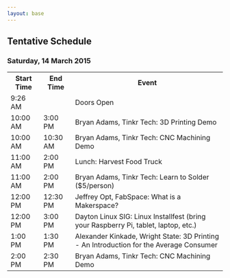 ```yaml
---
layout: base 
---
```


<section id="schedule">
    <div class="container">
        <div class="page-header">
        <h2>Tentative Schedule</h2>
        <h3>Saturday, 14 March 2015</h3>
    </div>

<table class="table">
    <tbody>
        <tr>
            <th>Start Time</th>
            <th>End Time</th>
            <th>Event</th>
        </tr>
        <tr >
            <td>9:26 AM</td>
            <td></td>
            <td>Doors Open</td>
        </tr>
        <tr class="success">
            <td>10:00 AM</td>
            <td>3:00 PM</td>
            <td>Bryan Adams, Tinkr Tech: 3D Printing Demo</td>
        </tr>
        <tr class="success">
            <td>10:00 AM</td>
            <td>10:30 AM</td>
            <td>Bryan Adams, Tinkr Tech: CNC Machining Demo</td>
        </tr>
        <tr class="info">
            <td>11:00 AM</td>
            <td>2:00 PM</td>
            <td>Lunch: Harvest Food Truck</td>
        </tr>
        <tr class="success">
            <td>11:00 AM</td>
            <td>2:00 PM</td>
            <td>Bryan Adams, Tinkr Tech: Learn to Solder ($5/person)</td>
        </tr>
        <tr class="success">
            <td>12:00 PM</td>
            <td>12:30 PM</td>
            <td>Jeffrey Opt, FabSpace: What is a Makerspace?</td>
        </tr>
        <tr class="success">
            <td>12:00 PM</td>
            <td>3:00 PM</td>
            <td>Dayton Linux SIG: Linux Installfest (bring your Raspberry Pi, tablet, laptop, etc.)</td>
        </tr>
        <tr class="success">
            <td>1:00 PM</td>
            <td>1:30 PM</td>
            <td>Alexander Kinkade, Wright State: 3D Printing - An Introduction for the Average Consumer</td>
        </tr>
        <tr class="success">
            <td>2:00 PM</td>
            <td>2:30 PM</td>
            <td>Bryan Adams, Tinkr Tech: CNC Machining Demo</td>
        </tr>
    </tbody>
</table>
</div>
</section>
